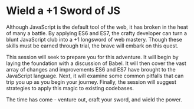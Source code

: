 # Wield a +1 Sword of JS
Although JavaScript is the default tool of the web, it has broken in the heat of many a battle. By applying ES6 and ES7, the crafty developer can turn a blunt JavaScript club into a +1 longsword of web mastery. Though these skills must be earned through trial, the brave will embark on this quest.

This session will seek to prepare you for this adventure. It will begin by laying the foundation with a discussion of Babel. It will then cover the vast array of changes and improvements ES6 and ES7 have brought to the JavaScript language. Next, it will examine some common pitfalls that can trip you up as you begin your journey. Finally, the session will suggest strategies to apply this magic to existing codebases.

The time has come - venture out, craft your sword, and wield the power.
